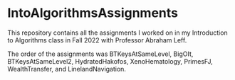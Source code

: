 # IntoAlgorithmsAssignments
This repository contains all the assignments I worked on in my Introduction to Algorithms class in Fall 2022 with Professor Abraham Leff.

The order of the assignments was BTKeysAtSameLevel, BigOIt, BTKeysAtSameLevel2, HydratedHakofos, XenoHematology, PrimesFJ, WealthTransfer, and LinelandNavigation.
